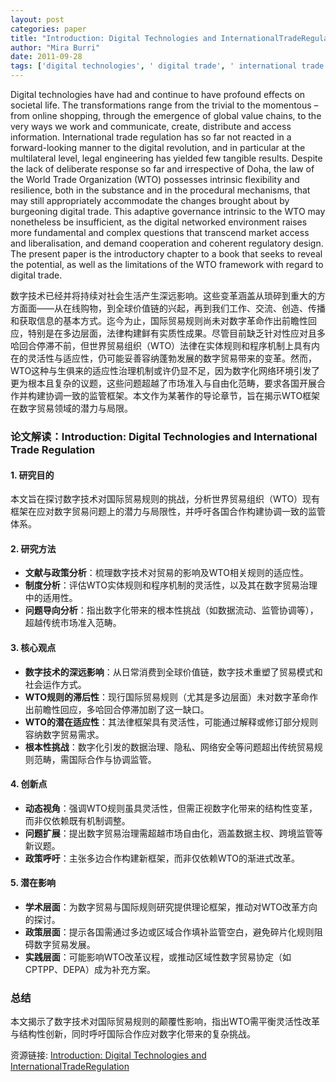 ```yaml
---
layout: post
categories: paper
title: "Introduction: Digital Technologies and InternationalTradeRegulation"
author: "Mira Burri"
date: 2011-09-28
tags: ['digital technologies', ' digital trade', ' international trade regulation', ' WTO law and policy']
---
```


Digital technologies have had and continue to have profound effects on societal life. The transformations range from the trivial to the momentous – from online shopping, through the emergence of global value chains, to the very ways we work and communicate, create, distribute and access information. International trade regulation has so far not reacted in a forward-looking manner to the digital revolution, and in particular at the multilateral level, legal engineering has yielded few tangible results. Despite the lack of deliberate response so far and irrespective of Doha, the law of the World Trade Organization (WTO) possesses intrinsic flexibility and resilience, both in the substance and in the procedural mechanisms, that may still appropriately accommodate the changes brought about by burgeoning digital trade. This adaptive governance intrinsic to the WTO may nonetheless be insufficient, as the digital networked environment raises more fundamental and complex questions that transcend market access and liberalisation, and demand cooperation and coherent regulatory design. The present paper is the introductory chapter to a book that seeks to reveal the potential, as well as the limitations of the WTO framework with regard to digital trade.

数字技术已经并将持续对社会生活产生深远影响。这些变革涵盖从琐碎到重大的方方面面——从在线购物，到全球价值链的兴起，再到我们工作、交流、创造、传播和获取信息的基本方式。迄今为止，国际贸易规则尚未对数字革命作出前瞻性回应，特别是在多边层面，法律构建鲜有实质性成果。尽管目前缺乏针对性应对且多哈回合停滞不前，但世界贸易组织（WTO）法律在实体规则和程序机制上具有内在的灵活性与适应性，仍可能妥善容纳蓬勃发展的数字贸易带来的变革。然而，WTO这种与生俱来的适应性治理机制或许仍显不足，因为数字化网络环境引发了更为根本且复杂的议题，这些问题超越了市场准入与自由化范畴，要求各国开展合作并构建协调一致的监管框架。本文作为某著作的导论章节，旨在揭示WTO框架在数字贸易领域的潜力与局限。

### **论文解读：Introduction: Digital Technologies and International Trade Regulation**  

#### **1. 研究目的**  
本文旨在探讨数字技术对国际贸易规则的挑战，分析世界贸易组织（WTO）现有框架在应对数字贸易问题上的潜力与局限性，并呼吁各国合作构建协调一致的监管体系。  

#### **2. 研究方法**  
- **文献与政策分析**：梳理数字技术对贸易的影响及WTO相关规则的适应性。  
- **制度分析**：评估WTO实体规则和程序机制的灵活性，以及其在数字贸易治理中的适用性。  
- **问题导向分析**：指出数字化带来的根本性挑战（如数据流动、监管协调等），超越传统市场准入范畴。  

#### **3. 核心观点**  
- **数字技术的深远影响**：从日常消费到全球价值链，数字技术重塑了贸易模式和社会运作方式。  
- **WTO规则的滞后性**：现行国际贸易规则（尤其是多边层面）未对数字革命作出前瞻性回应，多哈回合停滞加剧了这一缺口。  
- **WTO的潜在适应性**：其法律框架具有灵活性，可能通过解释或修订部分规则容纳数字贸易需求。  
- **根本性挑战**：数字化引发的数据治理、隐私、网络安全等问题超出传统贸易规则范畴，需国际合作与协调监管。  

#### **4. 创新点**  
- **动态视角**：强调WTO规则虽具灵活性，但需正视数字化带来的结构性变革，而非仅依赖既有机制调整。  
- **问题扩展**：提出数字贸易治理需超越市场自由化，涵盖数据主权、跨境监管等新议题。  
- **政策呼吁**：主张多边合作构建新框架，而非仅依赖WTO的渐进式改革。  

#### **5. 潜在影响**  
- **学术层面**：为数字贸易与国际规则研究提供理论框架，推动对WTO改革方向的探讨。  
- **政策层面**：提示各国需通过多边或区域合作填补监管空白，避免碎片化规则阻碍数字贸易发展。  
- **实践层面**：可能影响WTO改革议程，或推动区域性数字贸易协定（如CPTPP、DEPA）成为补充方案。  

### **总结**  
本文揭示了数字技术对国际贸易规则的颠覆性影响，指出WTO需平衡灵活性改革与结构性创新，同时呼吁国际合作应对数字化带来的复杂挑战。

资源链接: [Introduction: Digital Technologies and InternationalTradeRegulation](https://papers.ssrn.com/sol3/papers.cfm?abstract_id=1934805)
